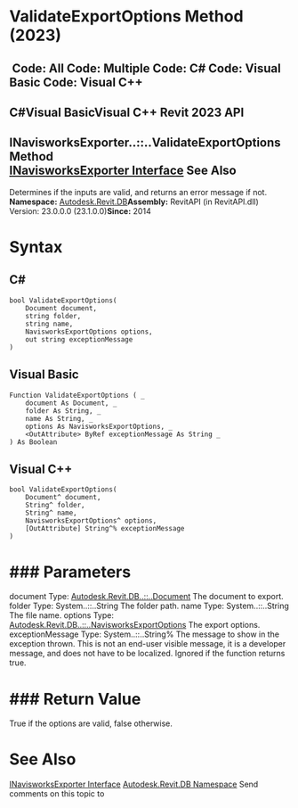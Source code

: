 # ValidateExportOptions Method (2023)

﻿
 Code: All Code: Multiple Code: C# Code: Visual Basic Code: Visual C++   
---  
C#Visual BasicVisual C++
Revit 2023 API  
---  
INavisworksExporter..::..ValidateExportOptions Method   
[INavisworksExporter Interface](b389017c-d7af-f0a4-7440-e9dc30f47718.md "INavisworksExporter Interface") See Also  
---  
Determines if the inputs are valid, and returns an error message if not. 
**Namespace:** [Autodesk.Revit.DB](87546ba7-461b-c646-cbb1-2cb8f5bff8b2.md "Autodesk.Revit.DB Namespace")**Assembly:** RevitAPI (in RevitAPI.dll) Version: 23.0.0.0 (23.1.0.0)**Since:** 2014 
# Syntax
C#  
---  
```text
bool ValidateExportOptions(
	Document document,
	string folder,
	string name,
	NavisworksExportOptions options,
	out string exceptionMessage
)
```
  
Visual Basic  
---  
```text
Function ValidateExportOptions ( _
	document As Document, _
	folder As String, _
	name As String, _
	options As NavisworksExportOptions, _
	<OutAttribute> ByRef exceptionMessage As String _
) As Boolean
```
  
Visual C++  
---  
```text
bool ValidateExportOptions(
	Document^ document, 
	String^ folder, 
	String^ name, 
	NavisworksExportOptions^ options, 
	[OutAttribute] String^% exceptionMessage
)
```
  
# ### Parameters
document
    Type: [Autodesk.Revit.DB..::..Document](db03274b-a107-aa32-9034-f3e0df4bb1ec.md "Document Class") The document to export. 
folder
    Type: System..::..String The folder path. 
name
    Type: System..::..String The file name. 
options
    Type: [Autodesk.Revit.DB..::..NavisworksExportOptions](a58dbe71-1be7-dad6-51b6-5386c162cf87.md "NavisworksExportOptions Class") The export options. 
exceptionMessage
    Type: System..::..String% The message to show in the exception thrown. This is not an end-user visible message, it is a developer message, and does not have to be localized. Ignored if the function returns true. 
# ### Return Value
True if the options are valid, false otherwise. 
# See Also
[INavisworksExporter Interface](b389017c-d7af-f0a4-7440-e9dc30f47718.md "INavisworksExporter Interface")
[Autodesk.Revit.DB Namespace](87546ba7-461b-c646-cbb1-2cb8f5bff8b2.md "Autodesk.Revit.DB Namespace")
Send comments on this topic to 